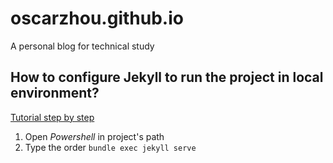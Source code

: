 # oscarzhou.github.io

A personal blog for technical study

## How to configure Jekyll to run the project in local environment?

[Tutorial step by step](https://help.github.com/articles/setting-up-your-github-pages-site-locally-with-jekyll/)

1. Open *Powershell* in project's path  
2. Type the order `bundle exec jekyll serve`  
